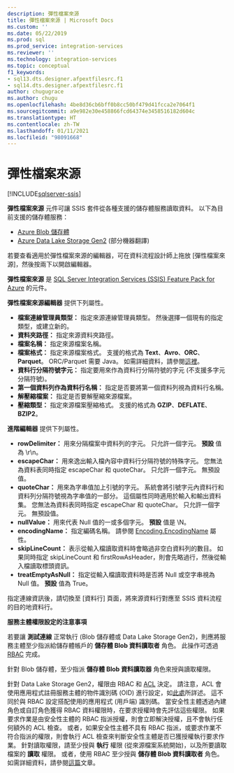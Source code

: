 ```yaml
---
description: 彈性檔案來源
title: 彈性檔案來源 | Microsoft Docs
ms.custom: ''
ms.date: 05/22/2019
ms.prod: sql
ms.prod_service: integration-services
ms.reviewer: ''
ms.technology: integration-services
ms.topic: conceptual
f1_keywords:
- sql13.dts.designer.afpextfilesrc.f1
- sql14.dts.designer.afpextfilesrc.f1
author: chugugrace
ms.author: chugu
ms.openlocfilehash: 4be8d36cb6bff0b8cc50bf479d41fcca2e7064f1
ms.sourcegitcommit: a9e982e30e458866fcd64374e3458516182d604c
ms.translationtype: HT
ms.contentlocale: zh-TW
ms.lasthandoff: 01/11/2021
ms.locfileid: "98091668"
---
```

# <a name="flexible-file-source"></a>彈性檔案來源

[!INCLUDE[sqlserver-ssis](../../includes/applies-to-version/sqlserver-ssis.md)]

**彈性檔案來源** 元件可讓 SSIS 套件從各種支援的儲存體服務讀取資料。
以下為目前支援的儲存體服務：

- [Azure Blob 儲存體](https://azure.microsoft.com/services/storage/blobs/)
- [Azure Data Lake Storage Gen2](/azure/storage/blobs/data-lake-storage-introduction) \(部分機器翻譯\)
  
若要查看適用於彈性檔案來源的編輯器，可在資料流程設計師上拖放 [彈性檔案來源]，然後按兩下以開啟編輯器。
  
**彈性檔案來源** 是 [SQL Server Integration Services (SSIS) Feature Pack for Azure](../../integration-services/azure-feature-pack-for-integration-services-ssis.md) 的元件。  
  
**彈性檔案來源編輯器** 提供下列屬性。

- **檔案連線管理員類型：** 指定來源連線管理員類型。 然後選擇一個現有的指定類型，或建立新的。
- **資料夾路徑：** 指定來源資料夾路徑。
- **檔案名稱：** 指定來源檔案名稱。
- **檔案格式：** 指定來源檔案格式。 支援的格式為 **Text**、**Avro**、**ORC**、**Parquet**。 ORC/Parquet 需要 Java。 如需詳細資料，請參閱[這裡](../../integration-services/azure-feature-pack-for-integration-services-ssis.md#dependency-on-java)。
- **資料行分隔符號字元：** 指定要用來作為資料行分隔符號的字元 (不支援多字元分隔符號)。
- **第一個資料列作為資料行名稱：** 指定是否要將第一個資料列視為資料行名稱。
- **解壓縮檔案：** 指定是否要解壓縮來源檔案。
- **壓縮類型：** 指定來源檔案壓縮格式。 支援的格式為 **GZIP**、**DEFLATE**、**BZIP2**。
  
**進階編輯器** 提供下列屬性。

- **rowDelimiter：** 用來分隔檔案中資料列的字元。 只允許一個字元。 **預設** 值為 \r\n。
- **escapeChar：** 用來逸出輸入檔內容中資料行分隔符號的特殊字元。 您無法為資料表同時指定 escapeChar 和 quoteChar。 只允許一個字元。 無預設值。
- **quoteChar：** 用來為字串值加上引號的字元。 系統會將引號字元內資料行和資料列分隔符號視為字串值的一部分。 這個屬性同時適用於輸入和輸出資料集。 您無法為資料表同時指定 escapeChar 和 quoteChar。 只允許一個字元。 無預設值。
- **nullValue：** 用來代表 Null 值的一或多個字元。 **預設** 值是 \N。
- **encodingName：** 指定編碼名稱。 請參閱 [Encoding.EncodingName](/dotnet/api/system.text.encoding) 屬性。
- **skipLineCount：** 表示從輸入檔讀取資料時會略過非空白資料列的數目。 如果同時指定 skipLineCount 和 firstRowAsHeader，則會先略過行，然後從輸入檔讀取標頭資訊。
- **treatEmptyAsNull：** 指定從輸入檔讀取資料時是否將 Null 或空字串視為 Null 值。 **預設** 值為 True。

指定連線資訊後，請切換至 [資料行] 頁面，將來源資料行對應至 SSIS 資料流程的目的地資料行。

**服務主體權限設定的注意事項**

若要讓 **測試連線** 正常執行 (Blob 儲存體或 Data Lake Storage Gen2)，則應將服務主體至少指派給儲存體帳戶的 **儲存體 Blob 資料讀取者** 角色。
此操作可透過 [RBAC](/azure/storage/common/storage-auth-aad-rbac-portal#assign-rbac-roles-using-the-azure-portal) 完成。

針對 Blob 儲存體，至少指派 **儲存體 Blob 資料讀取器** 角色來授與讀取權限。

針對 Data Lake Storage Gen2，權限由 RBAC 和 [ACL](/azure/storage/blobs/data-lake-storage-how-to-set-permissions-storage-explorer) 決定。
請注意，ACL 會使用應用程式註冊服務主體的物件識別碼 (OID) 進行設定，如[此處](/azure/storage/blobs/data-lake-storage-access-control#how-do-i-set-acls-correctly-for-a-service-principal)所詳述。
這不同於與 RBAC 設定搭配使用的應用程式 (用戶端) 識別碼。
當安全性主體透過內建角色或自訂角色獲得 RBAC 資料權限時，在要求授權時會先評估這些權限。
如果要求作業是由安全性主體的 RBAC 指派授權，則會立即解決授權，且不會執行任何額外的 ACL 檢查。
或者，如果安全性主體不具有 RBAC 指派，或要求作業不符合指派的權限，則會執行 ACL 檢查來判斷安全性主體是否已獲授權執行要求作業。
針對讀取權限，請至少授與 **執行** 權限 (從來源檔案系統開始)，以及所要讀取檔案的 **讀取** 權限。
或者，使用 RBAC 至少授與 **儲存體 Blob 資料讀取者** 角色。
如需詳細資料，請參閱[這篇](/azure/storage/blobs/data-lake-storage-access-control)文章。